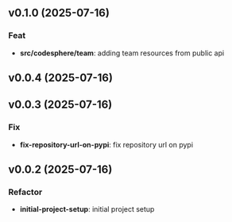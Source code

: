 ## v0.1.0 (2025-07-16)

### Feat

- **src/codesphere/team**: adding team resources from public api

## v0.0.4 (2025-07-16)

## v0.0.3 (2025-07-16)

### Fix

- **fix-repository-url-on-pypi**: fix repository url on pypi

## v0.0.2 (2025-07-16)

### Refactor

- **initial-project-setup**: initial project setup
